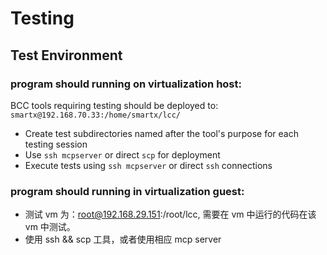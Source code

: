 
# Testing

## Test Environment

###  program should running on virtualization host: 
BCC tools requiring testing should be deployed to: `smartx@192.168.70.33:/home/smartx/lcc/`
- Create test subdirectories named after the tool's purpose for each testing session
- Use `ssh mcpserver` or direct `scp` for deployment
- Execute tests using `ssh mcpserver` or direct `ssh` connections

### program should running in virtualization guest:
- 测试 vm 为：root@192.168.29.151:/root/lcc, 需要在 vm 中运行的代码在该 vm 中测试。
- 使用 ssh && scp 工具，或者使用相应 mcp server  